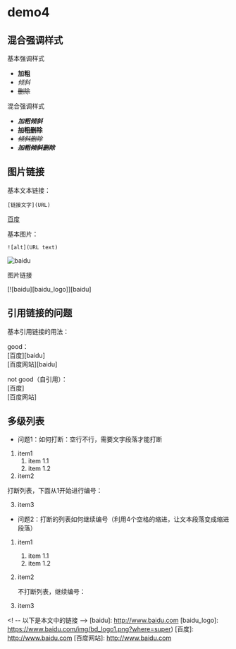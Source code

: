 # demo4

## 混合强调样式

基本强调样式

- **加粗**  
- *倾斜*  
- ~~删除~~  

混合强调样式  

- ***加粗倾斜***  
- **~~加粗删除~~**  
- ~~*倾斜删除*~~
- ~~***加粗倾斜删除***~~    

## 图片链接

基本文本链接：  

    [链接文字](URL)

[百度](http://www.baidu.com)

基本图片：

    ![alt](URL text)
    
![baidu](https://www.baidu.com/img/bd_logo1.png?where=super "百度网站")

图片链接

[![baidu][baidu_logo]][baidu]

## 引用链接的问题

基本引用链接的用法：  

good：  
[百度][baidu]  
[百度网站][baidu]

not good（自引用）：  
[百度]  
[百度网站]

## 多级列表

- 问题1：如何打断：空行不行，需要文字段落才能打断

1. item1  
    1. item 1.1  
    2. item 1.2  
2. item2  

打断列表，下面从1开始进行编号：

3. item3  

- 问题2：打断的列表如何继续编号（利用4个空格的缩进，让文本段落变成缩进段落）

1. item1  
    1. item 1.1  
    2. item 1.2  
2. item2  

    不打断列表，继续编号：

3. item3  


<! -- 以下是本文中的链接 -->
[baidu]: http://www.baidu.com
[baidu_logo]: https://www.baidu.com/img/bd_logo1.png?where=super)
[百度]: http://www.baidu.com
[百度网站]: http://www.baidu.com
